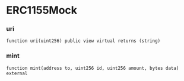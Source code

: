 # ERC1155Mock

### uri

```solidity
function uri(uint256) public view virtual returns (string)
```

### mint

```solidity
function mint(address to, uint256 id, uint256 amount, bytes data) external
```

